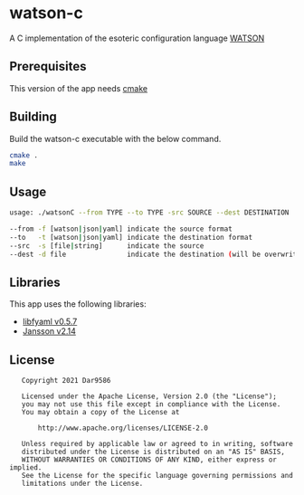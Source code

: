 # watson-c

A C implementation of the esoteric configuration language [WATSON](https://github.com/genkami/watson)

## Prerequisites

This version of the app needs [cmake](https://cmake.org/)

## Building

Build the watson-c executable with the below command.

```sh
cmake .
make
```

## Usage

```sh
usage: ./watsonC --from TYPE --to TYPE -src SOURCE --dest DESTINATION

--from -f [watson|json|yaml] indicate the source format
--to   -t [watson|json|yaml] indicate the destination format
--src  -s [file|string]      indicate the source
--dest -d file               indicate the destination (will be overwritten)
```

## Libraries

This app uses the following libraries:

- [libfyaml v0.5.7](https://github.com/pantoniou/libfyaml)
- [Jansson v2.14](https://github.com/akheron/jansson)

## License

```text
   Copyright 2021 Dar9586

   Licensed under the Apache License, Version 2.0 (the "License");
   you may not use this file except in compliance with the License.
   You may obtain a copy of the License at

       http://www.apache.org/licenses/LICENSE-2.0

   Unless required by applicable law or agreed to in writing, software
   distributed under the License is distributed on an "AS IS" BASIS,
   WITHOUT WARRANTIES OR CONDITIONS OF ANY KIND, either express or implied.
   See the License for the specific language governing permissions and
   limitations under the License.
```
